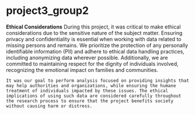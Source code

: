 # project3_group2

**Ethical Considerations**
    During this project, it was critical to make ethical considerations due to the sensitive nature of the subject matter. Ensuring privacy and confidentiality is essential when working with data related to missing persons and remains. We prioritize the protection of any personally identifiable information (PII) and adhere to ethical data handling practices, including anonymizing data wherever possible. Additionally, we are committed to maintaining respect for the dignity of individuals involved, recognizing the emotional impact on families and communities.
    
    It was our goal to perform analysis focused on providing insights that may help authorities and organizations, while ensuring the humane treatment of individuals impacted by these issues. The ethical implications of using such data are considered carefully throughout the research process to ensure that the project benefits society without causing harm or distress.